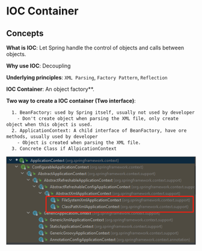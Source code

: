 # IOC Container


##  Concepts

**What is IOC**: Let Spring handle the control of  objects and calls between objects.

**Why use IOC**: Decoupling

**Underlying principles**: `XML Parsing`, `Factory Pattern`, `Reflection`

**IOC Container**: An object factory**.

**Two way to create a IOC container (Two interface)**:

      1. BeanFactory: used by Spring itself, usually not used by developer
        - Don't create object when parsing the XML file, only create object when this object is used.
      2. ApplicationContext: A child interface of BeanFactory, have ore methods, usually used by developer
        - Object is created when parsing the XML file.
      3. Concrete Class if AllpicationContext
      
![ApplicationContext.jpg](/Notes/images/ApplicationContext.jpg)
